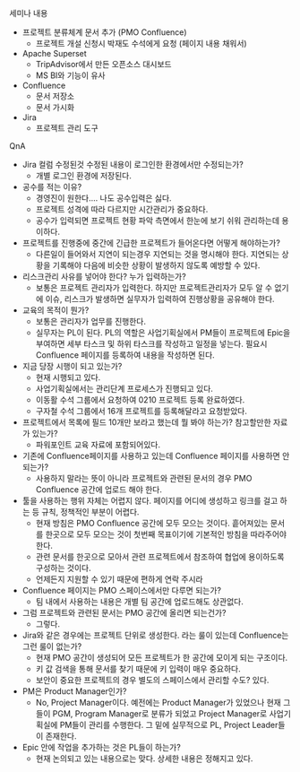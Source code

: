 세미나 내용
- 프로젝트 분류체계 문서 추가 (PMO Confluence)
	- 프로젝트 개설 신청시 박재도 수석에게 요청 (페이지 내용 채워서)
- Apache Superset
	- TripAdvisor에서 만든 오픈소스 대시보드
	- MS BI와 기능이 유사
- Confluence
	- 문서 저장소
	- 문서 가시화
- Jira
	- 프로젝트 관리 도구

QnA
- Jira 컬럼 수정된것 수정된 내용이 로그인한 환경에서만 수정되는가?
	- 개별 로그인 환경에 저장된다.
- 공수를 적는 이유?
	- 경영진이 원한다.... 나도 공수입력은 싫다. 
	- 프로젝트 성격에 따라 다르지만 시간관리가 중요하다.
	- 공수가 입력되면 프로젝트 현황 파악 측면에서 한눈에 보기 쉬워 관리하는데 용이하다. 
- 프로젝트를 진행중에 중간에 긴급한 프로젝트가 들어온다면 어떻게 해야하는가?
	- 다른일이 들어와서 지연이 되는경우 지연되는 것을 명시해야 한다. 지연되는 상황을 기록해야 다음에 비슷한 상황이 발생하지 않도록 예방할 수 있다.
- 리스크관리 사유를 넣어야 한다? 누가 입력하는가?
	- 보통은 프로젝트 관리자가 입력한다. 하지만 프로젝트관리자가 모두 알 수 없기에 이슈, 리스크가 발생하면 실무자가 입력하여 진행상황을 공유해야 한다.
- 교육의 목적이 뭔가?
	- 보통은 관리자가 업무를 진행한다.
	- 실무자는 PL이 된다. PL의 역할은 사업기획실에서 PM들이 프로젝트에 Epic을 부여하면 세부 타스크 및 하위 타스크를 작성하고 일정을 넣는다. 필요시 Confluence 페이지를 등록하여 내용을 작성하면 된다.
 - 지금 당장 시행이 되고 있는가? 
	- 현재 시행되고 있다.
	- 사업기획실에서는 관리단계 프로세스가 진행되고 있다.
	- 이동활 수석 그룹에서 요청하여 0210 프로젝트 등록 완료하였다.
	- 구자철 수석 그룹에서 16개 프로젝트를 등록해달라고 요청받았다.
- 프로젝트에서 목록에 필드 10개만 보라고 했는데 뭘 봐야 하는가? 참고할만한 자료가 있는가?
	- 파워포인트 교육 자료에 포함되어있다.
- 기존에 Confluence페이지를 사용하고 있는데 Confluence 페이지를 사용하면 안되는가?
	- 사용하지 말라는 뜻이 아니라 프로젝트와 관련된 문서의 경우 PMO Confluence 공간에 업로드 해야 한다.
- 툴을 사용하는 행위 자체는 어렵지 않다. 페이지를 어디에 생성하고 링크를 걸고 하는 등 규칙, 정책적인 부분이 어렵다.
	- 현재 방침은 PMO Confluence 공간에 모두 모으는 것이다. 흩어져있는 문서를 한곳으로 모두 모으는 것이 첫번째 목표이기에 기본적인 방침을 따라주어야 한다.
	- 관련 문서를 한곳으로 모아서 관련 프로젝트에서 참조하여 협업에 용이하도록 구성하는 것이다.
	- 언제든지 지원할 수 있기 때문에 편하게 연락 주시라
- Confluence 페이지는 PMO 스페이스에서만 다루면 되는가?
	- 팀 내에서 사용하는 내용은 개별 팀 공간에 업로드해도 상관없다.
- 그럼 프로젝트와 관련된 문서는 PMO 공간에 올리면 되는건가?
	- 그렇다.
- Jira와 같은 경우에는 프로젝트 단위로 생성한다. 라는 룰이 있는데 Confluence는 그런 룰이 없는가?
	- 현재 PMO 공간이 생성되어 모든 프로젝트가 한 공간에 모이게 되는 구조이다.
	- 키 값 검색을 통해 문서를 찾기 때문에 키 입력이 매우 중요하다.
	- 보안이 중요한 프로젝트의 경우 별도의 스페이스에서 관리할 수도? 있다.
- PM은 Product Manager인가?
	- No, Project Manager이다. 예전에는 Product Manager가 있었으나 현재 그들이 PGM, Program Manager로 분류가 되었고 Project Manager로 사업기획실에 PM들이 관리를 수행한다. 그 밑에 실무적으로 PL, Project Leader들이 존재한다.
- Epic 안에 작업을 추가하는 것은 PL들이 하는가?
	- 현재 논의되고 있는 내용으로는 맞다. 상세한 내용은 정해지고 있다.








